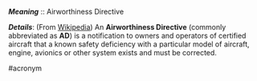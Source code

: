 ***Meaning*** :: Airworthiness Directive

***Details***: (From [Wikipedia](https://en.wikipedia.org/wiki/Airworthiness_Directive)) An **Airworthiness Directive** (commonly abbreviated as **AD**) is a notification to owners and operators of certified aircraft that a known safety deficiency with a particular model of aircraft, engine, avionics or other system exists and must be corrected.

#acronym 